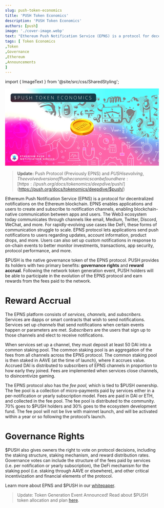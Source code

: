 ```yaml
---
slug: push-token-economics
title: 'PUSH Token Economics'
description: 'PUSH Token Economics'
authors: [push]
image: './cover-image.webp'
text: "Ethereum Push Notification Service (EPNS) is a protocol for decentralized notifications on the Ethereum blockchain. EPNS enables applications and users to create and subscribe to notification channels, enabling blockchain-native communication between apps and users."
tags: [ Token Economics
,Token
,Governance
,Ethereum
,Announcements
]
---
```


import { ImageText } from '@site/src/css/SharedStyling';

![Cover Image of PUSH Token Economics](./cover-image.webp)

<!--truncate-->

> **Update:** Push Protocol (Previously EPNS) and $PUSH is evolving, The evolved version of Pusheconomics can be found here: [https://push.org/docs/tokenomics/deepdive/$push/](https://push.org/docs/tokenomics/deepdive/$push/)

Ethereum Push Notification Service (EPNS) is a protocol for decentralized notifications on the Ethereum blockchain. EPNS enables applications and users to create and subscribe to notification channels, enabling blockchain-native communication between apps and users. The Web3 ecosystem today communicates through channels like email, Medium, Twitter, Discord, WeChat, and more. For rapidly-evolving use cases like DeFi, these forms of communication struggle to scale. EPNS protocol lets applications send push notifications to users regarding updates, account information, product drops, and more. Users can also set up custom notifications in response to on-chain events to better monitor investments, transactions, app security, protocol performance, and more.

$PUSH is the native governance token of the EPNS protocol. PUSH provides its holders with two primary benefits: **governance rights** and **reward accrual**. Following the network token generation event, PUSH holders will be able to participate in the evolution of the EPNS protocol and earn rewards from the fees paid to the network.

# **Reward Accrual**

The EPNS platform consists of _services, channels,_ and _subscribers._ Services are dapps or smart contracts that wish to send notifications. Services set up _channels_ that send notifications when certain events happen or parameters are met. _Subscribers_ are the users that sign up to those channels and elect to receive notifications.

When services set up a channel, they must deposit at least 50 DAI into a common staking pool. The common staking pool is an aggregation of the fees from all channels across the EPNS protocol. The common staking pool is then staked in AAVE (at the time of launch), where it accrues value. Accrued DAI is distributed to subscribers of EPNS channels in proportion to how early they joined. Fees are implemented when services close channels, to disincentivize gaming.

The EPNS protocol also has the _fee pool,_ which is tied to $PUSH ownership. The fee pool is a collection of micro-payments paid by services either in a per-notification or yearly subscription model. Fees are paid in DAI or ETH, and collected in the fee pool. The fee pool is distributed to the community. 70% goes to $PUSH holders and 30% goes to the ecosystem development fund. The fee pool will not be live with mainnet launch, and will be activated within a year or so following the protocol’s launch.

# **Governance Rights**

$PUSH also gives owners the right to vote on protocol decisions, including the staking structure, staking mechanism, and reward distribution rates. Governance votes can include the structure of the fees paid by services (i.e. per notification or yearly subscription), the DeFi mechanism for the staking pool (i.e. staking through AAVE or elsewhere), and other critical incentivization and financial elements of the protocol.

Learn more about EPNS and $PUSH in our [whitepaper](https://whitepaper.epns.io/).

> Update: Token Generation Event Announced! Read about $PUSH token allocation and plan [here](https://medium.com/ethereum-push-notification-service/announcing-the-epns-push-token-generation-event-4d1699e716f5).
